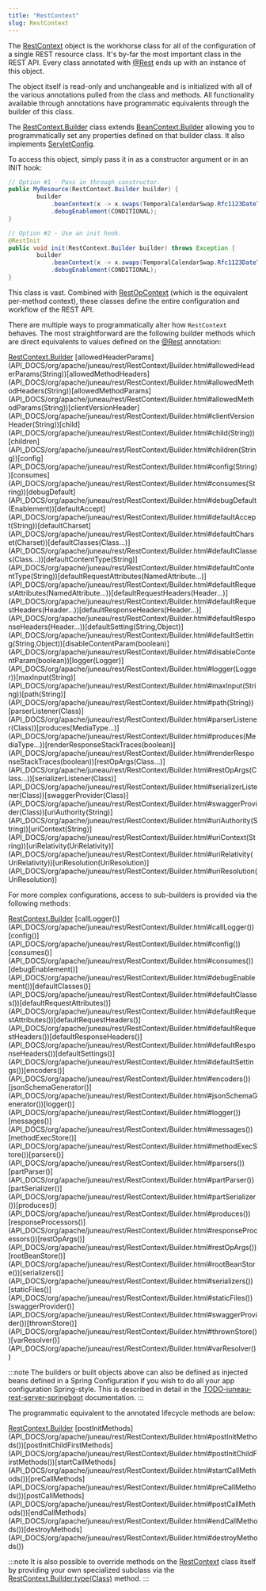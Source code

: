 ```yaml
---
title: "RestContext"
slug: RestContext
---
```


The <a href="/site/apidocs/org/apache/juneau/rest/RestContext.html" target="_blank">RestContext</a> object is the workhorse class for all of the
configuration of a single REST resource class.
It's by-far the most important class in the REST API.
Every class annotated with <a href="/site/apidocs/org/apache/juneau/rest/annotation/Rest.html" target="_blank">@Rest</a> ends up with an instance of this object.

The object itself is read-only and unchangeable and is initialized with all of the various annotations pulled from the
class and methods.
All functionality available through annotations have programmatic equivalents through the builder of this class.

The <a href="/site/apidocs/org/apache/juneau/rest/RestContext.Builder.html" target="_blank">RestContext.Builder</a> class extends <a href="/site/apidocs/org/apache/juneau/BeanContext.Builder.html" target="_blank">BeanContext.Builder</a> allowing you to programmatically set any properties defined on that builder class.
It also implements <a href="https://jakarta.ee/specifications/servlet/6.0/apidocs/jakarta/servlet/ServletConfig.html" target="_blank">ServletConfig</a>.

To access this object, simply pass it in as a constructor argument or in an INIT hook:

```java
// Option #1 - Pass in through constructor.
public MyResource(RestContext.Builder builder) {
        builder
            .beanContext(x -> x.swaps(TemporalCalendarSwap.Rfc1123DateTime.class))
            .debugEnablement(CONDITIONAL);
}

// Option #2 - Use an init hook.
@RestInit
public void init(RestContext.Builder builder) throws Exception {
        builder
            .beanContext(x -> x.swaps(TemporalCalendarSwap.Rfc1123DateTime.class))
            .debugEnablement(CONDITIONAL);
}
```

This class is vast.
Combined with <a href="/site/apidocs/org/apache/juneau/rest/RestOpContext.html" target="_blank">RestOpContext</a> (which is the equivalent
per-method context), these classes define the entire configuration and workflow of the REST API.

There are multiple ways to programmatically alter how `RestContext` behaves.
The most straightforward are the following builder methods which are direct equivalents to values defined on the <a href="/site/apidocs/org/apache/juneau/rest/annotation/Rest.html" target="_blank">@Rest</a> annotation:

<tree>
<node-0><java-class><a href="/site/apidocs/org/apache/juneau/rest/RestContext.Builder.html" target="_blank">RestContext.Builder</a></java-class></node-0>
<node-1><javac-method>[allowedHeaderParams](API_DOCS/org/apache/juneau/rest/RestContext/Builder.html#allowedHeaderParams(String))</javac-method><javac-method>[allowedMethodHeaders](API_DOCS/org/apache/juneau/rest/RestContext/Builder.html#allowedMethodHeaders(String))</javac-method><javac-method>[allowedMethodParams](API_DOCS/org/apache/juneau/rest/RestContext/Builder.html#allowedMethodParams(String))</javac-method><javac-method>[clientVersionHeader](API_DOCS/org/apache/juneau/rest/RestContext/Builder.html#clientVersionHeader(String))</javac-method><javac-method>[child](API_DOCS/org/apache/juneau/rest/RestContext/Builder.html#child(String))</javac-method><javac-method>[children](API_DOCS/org/apache/juneau/rest/RestContext/Builder.html#children(String))</javac-method><javac-method>[config](API_DOCS/org/apache/juneau/rest/RestContext/Builder.html#config(String))</javac-method><javac-method>[consumes](API_DOCS/org/apache/juneau/rest/RestContext/Builder.html#consumes(String))</javac-method><javac-method>[debugDefault](API_DOCS/org/apache/juneau/rest/RestContext/Builder.html#debugDefault(Enablement))</javac-method><javac-method>[defaultAccept](API_DOCS/org/apache/juneau/rest/RestContext/Builder.html#defaultAccept(String))</javac-method><javac-method>[defaultCharset](API_DOCS/org/apache/juneau/rest/RestContext/Builder.html#defaultCharset(Charset))</javac-method><javac-method>[defaultClasses(Class...)](API_DOCS/org/apache/juneau/rest/RestContext/Builder.html#defaultClasses(Class...))</javac-method><javac-method>[defaultContentType(String)](API_DOCS/org/apache/juneau/rest/RestContext/Builder.html#defaultContentType(String))</javac-method><javac-method>[defaultRequestAttributes(NamedAttribute...)](API_DOCS/org/apache/juneau/rest/RestContext/Builder.html#defaultRequestAttributes(NamedAttribute...))</javac-method><javac-method>[defaultRequestHeaders(Header...)](API_DOCS/org/apache/juneau/rest/RestContext/Builder.html#defaultRequestHeaders(Header...))</javac-method><javac-method>[defaultResponseHeaders(Header...)](API_DOCS/org/apache/juneau/rest/RestContext/Builder.html#defaultResponseHeaders(Header...))</javac-method><javac-method>[defaultSetting(String,Object)](API_DOCS/org/apache/juneau/rest/RestContext/Builder.html#defaultSetting(String,Object))</javac-method><javac-method>[disableContentParam(boolean)](API_DOCS/org/apache/juneau/rest/RestContext/Builder.html#disableContentParam(boolean))</javac-method><javac-method>[logger(Logger)](API_DOCS/org/apache/juneau/rest/RestContext/Builder.html#logger(Logger))</javac-method><javac-method>[maxInput(String)](API_DOCS/org/apache/juneau/rest/RestContext/Builder.html#maxInput(String))</javac-method><javac-method>[path(String)](API_DOCS/org/apache/juneau/rest/RestContext/Builder.html#path(String))</javac-method><javac-method>[parserListener(Class)](API_DOCS/org/apache/juneau/rest/RestContext/Builder.html#parserListener(Class))</javac-method><javac-method>[produces(MediaType...)](API_DOCS/org/apache/juneau/rest/RestContext/Builder.html#produces(MediaType...))</javac-method><javac-method>[renderResponseStackTraces(boolean)](API_DOCS/org/apache/juneau/rest/RestContext/Builder.html#renderResponseStackTraces(boolean))</javac-method><javac-method>[restOpArgs(Class...)](API_DOCS/org/apache/juneau/rest/RestContext/Builder.html#restOpArgs(Class...))</javac-method><javac-method>[serializerListener(Class)](API_DOCS/org/apache/juneau/rest/RestContext/Builder.html#serializerListener(Class))</javac-method><javac-method>[swaggerProvider(Class)](API_DOCS/org/apache/juneau/rest/RestContext/Builder.html#swaggerProvider(Class))</javac-method><javac-method>[uriAuthority(String)](API_DOCS/org/apache/juneau/rest/RestContext/Builder.html#uriAuthority(String))</javac-method><javac-method>[uriContext(String)](API_DOCS/org/apache/juneau/rest/RestContext/Builder.html#uriContext(String))</javac-method><javac-method>[uriRelativity(UriRelativity)](API_DOCS/org/apache/juneau/rest/RestContext/Builder.html#uriRelativity(UriRelativity))</javac-method><javac-method>[uriResolution(UriResolution)](API_DOCS/org/apache/juneau/rest/RestContext/Builder.html#uriResolution(UriResolution))</javac-method></node-1>
</tree>

For more complex configurations, access to sub-builders is provided via the following methods:

<tree>
<node-0><java-class><a href="/site/apidocs/org/apache/juneau/rest/RestContext.Builder.html" target="_blank">RestContext.Builder</a></java-class></node-0>
<node-1><javac-method>[callLogger()](API_DOCS/org/apache/juneau/rest/RestContext/Builder.html#callLogger())</javac-method><javac-method>[config()](API_DOCS/org/apache/juneau/rest/RestContext/Builder.html#config())</javac-method><javac-method>[consumes()](API_DOCS/org/apache/juneau/rest/RestContext/Builder.html#consumes())</javac-method><javac-method>[debugEnablement()](API_DOCS/org/apache/juneau/rest/RestContext/Builder.html#debugEnablement())</javac-method><javac-method>[defaultClasses()](API_DOCS/org/apache/juneau/rest/RestContext/Builder.html#defaultClasses())</javac-method><javac-method>[defaultRequestAttributes()](API_DOCS/org/apache/juneau/rest/RestContext/Builder.html#defaultRequestAttributes())</javac-method><javac-method>[defaultRequestHeaders()](API_DOCS/org/apache/juneau/rest/RestContext/Builder.html#defaultRequestHeaders())</javac-method><javac-method>[defaultResponseHeaders()](API_DOCS/org/apache/juneau/rest/RestContext/Builder.html#defaultResponseHeaders())</javac-method><javac-method>[defaultSettings()](API_DOCS/org/apache/juneau/rest/RestContext/Builder.html#defaultSettings())</javac-method><javac-method>[encoders()](API_DOCS/org/apache/juneau/rest/RestContext/Builder.html#encoders())</javac-method><javac-method>[jsonSchemaGenerator()](API_DOCS/org/apache/juneau/rest/RestContext/Builder.html#jsonSchemaGenerator())</javac-method><javac-method>[logger()](API_DOCS/org/apache/juneau/rest/RestContext/Builder.html#logger())</javac-method><javac-method>[messages()](API_DOCS/org/apache/juneau/rest/RestContext/Builder.html#messages())</javac-method><javac-method>[methodExecStore()](API_DOCS/org/apache/juneau/rest/RestContext/Builder.html#methodExecStore())</javac-method><javac-method>[parsers()](API_DOCS/org/apache/juneau/rest/RestContext/Builder.html#parsers())</javac-method><javac-method>[partParser()](API_DOCS/org/apache/juneau/rest/RestContext/Builder.html#partParser())</javac-method><javac-method>[partSerializer()](API_DOCS/org/apache/juneau/rest/RestContext/Builder.html#partSerializer())</javac-method><javac-method>[produces()](API_DOCS/org/apache/juneau/rest/RestContext/Builder.html#produces())</javac-method><javac-method>[responseProcessors()](API_DOCS/org/apache/juneau/rest/RestContext/Builder.html#responseProcessors())</javac-method><javac-method>[restOpArgs()](API_DOCS/org/apache/juneau/rest/RestContext/Builder.html#restOpArgs())</javac-method><javac-method>[rootBeanStore()](API_DOCS/org/apache/juneau/rest/RestContext/Builder.html#rootBeanStore())</javac-method><javac-method>[serializers()](API_DOCS/org/apache/juneau/rest/RestContext/Builder.html#serializers())</javac-method><javac-method>[staticFiles()](API_DOCS/org/apache/juneau/rest/RestContext/Builder.html#staticFiles())</javac-method><javac-method>[swaggerProvider()](API_DOCS/org/apache/juneau/rest/RestContext/Builder.html#swaggerProvider())</javac-method><javac-method>[thrownStore()](API_DOCS/org/apache/juneau/rest/RestContext/Builder.html#thrownStore())</javac-method><javac-method>[varResolver()](API_DOCS/org/apache/juneau/rest/RestContext/Builder.html#varResolver())</javac-method></node-1>
</tree>

:::note
The builders or built objects above can also be defined as injected beans defined in a Spring Configuration if you wish
to do all your app configuration Spring-style.
This is described in detail in the [TODO-juneau-rest-server-springboot](..) documentation.
:::

The programmatic equivalent to the annotated lifecycle methods are below:

<tree>
<node-0><java-class><a href="/site/apidocs/org/apache/juneau/rest/RestContext.Builder.html" target="_blank">RestContext.Builder</a></java-class></node-0>
<node-1><javac-method>[postInitMethods](API_DOCS/org/apache/juneau/rest/RestContext/Builder.html#postInitMethods())</javac-method><javac-method>[postInitChildFirstMethods](API_DOCS/org/apache/juneau/rest/RestContext/Builder.html#postInitChildFirstMethods())</javac-method><javac-method>[startCallMethods](API_DOCS/org/apache/juneau/rest/RestContext/Builder.html#startCallMethods())</javac-method><javac-method>[preCallMethods](API_DOCS/org/apache/juneau/rest/RestContext/Builder.html#preCallMethods())</javac-method><javac-method>[postCallMethods](API_DOCS/org/apache/juneau/rest/RestContext/Builder.html#postCallMethods())</javac-method><javac-method>[endCallMethods](API_DOCS/org/apache/juneau/rest/RestContext/Builder.html#endCallMethods())</javac-method><javac-method>[destroyMethods](API_DOCS/org/apache/juneau/rest/RestContext/Builder.html#destroyMethods())</javac-method></node-1>
</tree>

:::note
It is also possible to override methods on the <a href="/site/apidocs/org/apache/juneau/rest/RestContext.html" target="_blank">RestContext</a> class
itself by providing your own specialized subclass via the [RestContext.Builder.type(Class)](API_DOCS/org/apache/juneau/rest/RestContext/Builder.html#type(Class)) method.
:::